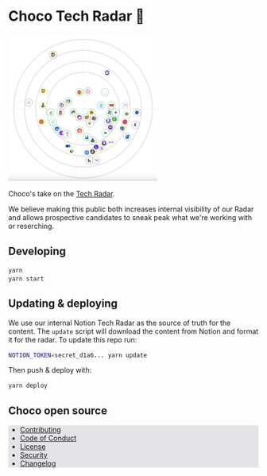 # Choco Tech Radar 📡

<img src="docs/radar.png" width="300" />

Choco's take on the [Tech Radar](https://www.thoughtworks.com/radar). 

We believe making this public both increases internal visibility of our Radar and allows prospective candidates to sneak peak what we're working with or reserching.

## Developing

```sh
yarn
yarn start
```

## Updating & deploying

We use our internal Notion Tech Radar as the source of truth for the content. The `update` script will download the content from Notion and format it for the radar. To update this repo run:

```sh
NOTION_TOKEN=secret_d1a6... yarn update
```

Then push & deploy with:

```sh
yarn deploy
```

## Choco open source 

<div style="background: rgba(0, 0, 50, 0.1)">

- [Contributing](./docs/CONTRIBUTING.md)
- [Code of Conduct](./CODE_OF_CONDUCT.md)
- [License](./LICENSE.md)
- [Security](./docs/SECURITY.md)
- [Changelog](./CHANGELOG.md)

</div>
